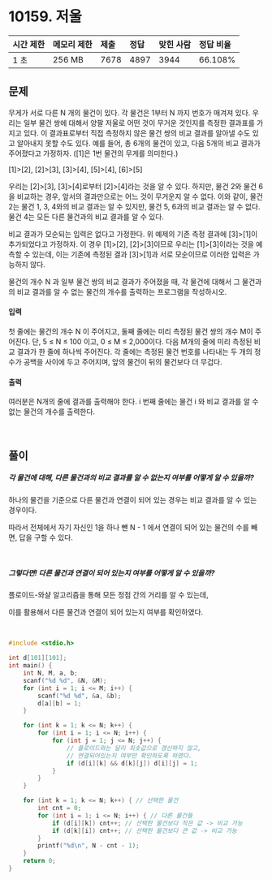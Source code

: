 # 10159. 저울

| 시간 제한 | 메모리 제한 | 제출 | 정답 | 맞힌 사람 | 정답 비율 |
| :-------- | :---------- | :--- | :--- | :-------- | :-------- |
| 1 초      | 256 MB      | 7678 | 4897 | 3944      | 66.108%   |

## 문제

무게가 서로 다른 N 개의 물건이 있다. 각 물건은 1부터 N 까지 번호가 매겨져 있다. 우리는 일부 물건 쌍에 대해서 양팔 저울로 어떤 것이 무거운 것인지를 측정한 결과표를 가지고 있다. 이 결과표로부터 직접 측정하지 않은 물건 쌍의 비교 결과를 알아낼 수도 있고 알아내지 못할 수도 있다. 예를 들어, 총 6개의 물건이 있고, 다음 5개의 비교 결과가 주어졌다고 가정하자. ([1]은 1번 물건의 무게를 의미한다.)

[1]>[2], [2]>[3], [3]>[4], [5]>[4], [6]>[5]

우리는 [2]>[3], [3]>[4]로부터 [2]>[4]라는 것을 알 수 있다. 하지만, 물건 2와 물건 6을 비교하는 경우, 앞서의 결과만으로는 어느 것이 무거운지 알 수 없다. 이와 같이, 물건 2는 물건 1, 3, 4와의 비교 결과는 알 수 있지만, 물건 5, 6과의 비교 결과는 알 수 없다. 물건 4는 모든 다른 물건과의 비교 결과를 알 수 있다.

비교 결과가 모순되는 입력은 없다고 가정한다. 위 예제의 기존 측정 결과에 [3]>[1]이 추가되었다고 가정하자. 이 경우 [1]>[2], [2]>[3]이므로 우리는 [1]>[3]이라는 것을 예측할 수 있는데, 이는 기존에 측정된 결과 [3]>[1]과 서로 모순이므로 이러한 입력은 가능하지 않다.

물건의 개수 N 과 일부 물건 쌍의 비교 결과가 주어졌을 때, 각 물건에 대해서 그 물건과의 비교 결과를 알 수 없는 물건의 개수를 출력하는 프로그램을 작성하시오.

#### 입력

첫 줄에는 물건의 개수 N 이 주어지고, 둘째 줄에는 미리 측정된 물건 쌍의 개수 M이 주어진다. 단, 5 ≤ N ≤ 100 이고, 0 ≤ M ≤ 2,000이다. 다음 M개의 줄에 미리 측정된 비교 결과가 한 줄에 하나씩 주어진다. 각 줄에는 측정된 물건 번호를 나타내는 두 개의 정수가 공백을 사이에 두고 주어지며, 앞의 물건이 뒤의 물건보다 더 무겁다.

#### 출력

여러분은 N개의 줄에 결과를 출력해야 한다. i 번째 줄에는 물건 i 와 비교 결과를 알 수 없는 물건의 개수를 출력한다.

<br/>

## 풀이

##### 각 물건에 대해, 다른 물건과의 비교 결과를 알 수 없는지 여부를 어떻게 알 수 있을까?

하나의 물건을 기준으로 다른 물건과 연결이 되어 있는 경우는 비교 결과를 알 수 있는 경우이다.

따라서 전체에서 자기 자신인 1을 하나 뺀 N - 1 에서 연결이 되어 있는 물건의 수를 빼면, 답을 구할 수 있다.

<br/>

##### 그렇다면! 다른 물건과 연결이 되어 있는지 여부를 어떻게 알 수 있을까?

플로이드-와샬 알고리즘을 통해 모든 정점 간의 거리를 알 수 있는데,

이를 활용해서 다른 물건과 연결이 되어 있는지 여부를 확인하였다.

<br/>

```c
#include <stdio.h>

int d[101][101];
int main() {
    int N, M, a, b;
    scanf("%d %d", &N, &M);
    for (int i = 1; i <= M; i++) {
        scanf("%d %d", &a, &b);
        d[a][b] = 1;
    }

    for (int k = 1; k <= N; k++) {
        for (int i = 1; i <= N; i++) {
            for (int j = 1; j <= N; j++) {
                // 플로이드와는 달리 최솟값으로 갱신하지 않고,
                // 연결되어있는지 여부만 확인하도록 하였다.
                if (d[i][k] && d[k][j]) d[i][j] = 1;
            }
        }
    }

    for (int k = 1; k <= N; k++) { // 선택한 물건
        int cnt = 0;
        for (int i = 1; i <= N; i++) { // 다른 물건들
            if (d[i][k]) cnt++; // 선택한 물건보다 작은 값 -> 비교 가능
            if (d[k][i]) cnt++; // 선택한 물건보다 큰 값 -> 비교 가능
        }
        printf("%d\n", N - cnt - 1);
    }
    return 0;
}
```
